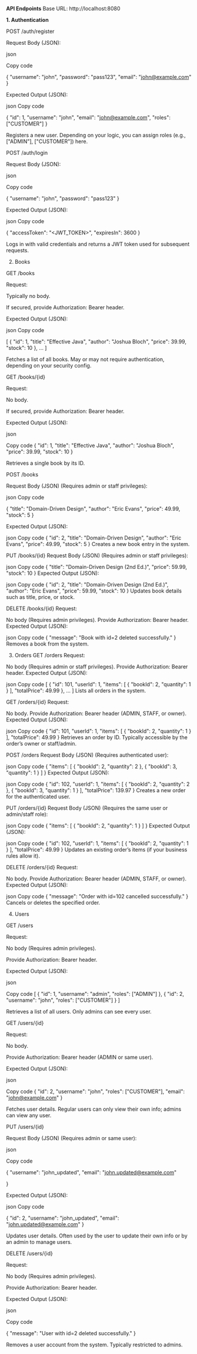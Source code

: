 **API Endpoints**
Base URL: http://localhost:8080

**1. Authentication**
   
POST /auth/register

Request Body (JSON):

json

Copy code

{
  "username": "john",
  "password": "pass123",
  "email": "john@example.com"
}

Expected Output (JSON):

json
Copy code

{
  "id": 1,
  "username": "john",
  "email": "john@example.com",
  "roles": ["CUSTOMER"]
}

Registers a new user. Depending on your logic, you can assign roles (e.g., ["ADMIN"], ["CUSTOMER"]) here.

POST /auth/login

Request Body (JSON):

json

Copy code

{
  "username": "john",
  "password": "pass123"
}

Expected Output (JSON):

json
Copy code

{
  "accessToken": "<JWT_TOKEN>",
  "expiresIn": 3600
}

Logs in with valid credentials and returns a JWT token used for subsequent requests.


2. Books

GET /books

Request:

Typically no body.

If secured, provide Authorization: Bearer <token> header.

Expected Output (JSON):

json
Copy code

[
  {
    "id": 1,
    "title": "Effective Java",
    "author": "Joshua Bloch",
    "price": 39.99,
    "stock": 10
  },
  ...
]

Fetches a list of all books. May or may not require authentication, depending on your security config.

GET /books/{id}

Request:

No body.

If secured, provide Authorization: Bearer <token> header.

Expected Output (JSON):

json

Copy code
{
  "id": 1,
  "title": "Effective Java",
  "author": "Joshua Bloch",
  "price": 39.99,
  "stock": 10
}

Retrieves a single book by its ID.

POST /books

Request Body (JSON) (Requires admin or staff privileges):

json
Copy code

{
  "title": "Domain-Driven Design",
  "author": "Eric Evans",
  "price": 49.99,
  "stock": 5
}

Expected Output (JSON):

json
Copy code
{
  "id": 2,
  "title": "Domain-Driven Design",
  "author": "Eric Evans",
  "price": 49.99,
  "stock": 5
}
Creates a new book entry in the system.

PUT /books/{id}
Request Body (JSON) (Requires admin or staff privileges):

json
Copy code
{
  "title": "Domain-Driven Design (2nd Ed.)",
  "price": 59.99,
  "stock": 10
}
Expected Output (JSON):

json
Copy code
{
  "id": 2,
  "title": "Domain-Driven Design (2nd Ed.)",
  "author": "Eric Evans",
  "price": 59.99,
  "stock": 10
}
Updates book details such as title, price, or stock.

DELETE /books/{id}
Request:

No body (Requires admin privileges).
Provide Authorization: Bearer <token> header.
Expected Output (JSON):

json
Copy code
{
  "message": "Book with id=2 deleted successfully."
}
Removes a book from the system.

3. Orders
GET /orders
Request:

No body (Requires admin or staff privileges).
Provide Authorization: Bearer <token> header.
Expected Output (JSON):

json
Copy code
[
  {
    "id": 101,
    "userId": 1,
    "items": [
      { "bookId": 2, "quantity": 1 }
    ],
    "totalPrice": 49.99
  },
  ...
]
Lists all orders in the system.

GET /orders/{id}
Request:

No body.
Provide Authorization: Bearer <token> header (ADMIN, STAFF, or owner).
Expected Output (JSON):

json
Copy code
{
  "id": 101,
  "userId": 1,
  "items": [
    { "bookId": 2, "quantity": 1 }
  ],
  "totalPrice": 49.99
}
Retrieves an order by ID. Typically accessible by the order’s owner or staff/admin.

POST /orders
Request Body (JSON) (Requires authenticated user):

json
Copy code
{
  "items": [
    { "bookId": 2, "quantity": 2 },
    { "bookId": 3, "quantity": 1 }
  ]
}
Expected Output (JSON):

json
Copy code
{
  "id": 102,
  "userId": 1,
  "items": [
    { "bookId": 2, "quantity": 2 },
    { "bookId": 3, "quantity": 1 }
  ],
  "totalPrice": 139.97
}
Creates a new order for the authenticated user.

PUT /orders/{id}
Request Body (JSON) (Requires the same user or admin/staff role):

json
Copy code
{
  "items": [
    { "bookId": 2, "quantity": 1 }
  ]
}
Expected Output (JSON):

json
Copy code
{
  "id": 102,
  "userId": 1,
  "items": [
    { "bookId": 2, "quantity": 1 }
  ],
  "totalPrice": 49.99
}
Updates an existing order’s items (if your business rules allow it).

DELETE /orders/{id}
Request:

No body.
Provide Authorization: Bearer <token> header (ADMIN, STAFF, or owner).
Expected Output (JSON):

json
Copy code
{
  "message": "Order with id=102 cancelled successfully."
}
Cancels or deletes the specified order.

4. Users

GET /users

Request:

No body (Requires admin privileges).

Provide Authorization: Bearer <token> header.

Expected Output (JSON):

json

Copy code
[
  {
    "id": 1,
    "username": "admin",
    "roles": ["ADMIN"]
  },
  {
    "id": 2,
    "username": "john",
    "roles": ["CUSTOMER"]
  }
]

Retrieves a list of all users. Only admins can see every user.

GET /users/{id}

Request:

No body.

Provide Authorization: Bearer <token> header (ADMIN or same user).

Expected Output (JSON):

json

Copy code
{
  "id": 2,
  "username": "john",
  "roles": ["CUSTOMER"],
  "email": "john@example.com"
}

Fetches user details. Regular users can only view their own info; admins can view any user.


PUT /users/{id}

Request Body (JSON) (Requires admin or same user):

json

Copy code

{
  "username": "john_updated",
  "email": "john.updated@example.com"

}

Expected Output (JSON):

json
Copy code

{
  "id": 2,
  "username": "john_updated",
  "email": "john.updated@example.com"
}

Updates user details. Often used by the user to update their own info or by an admin to manage users.

DELETE /users/{id}

Request:

No body (Requires admin privileges).

Provide Authorization: Bearer <token> header.

Expected Output (JSON):

json

Copy code

{
  "message": "User with id=2 deleted successfully."
}

Removes a user account from the system. Typically restricted to admins.
